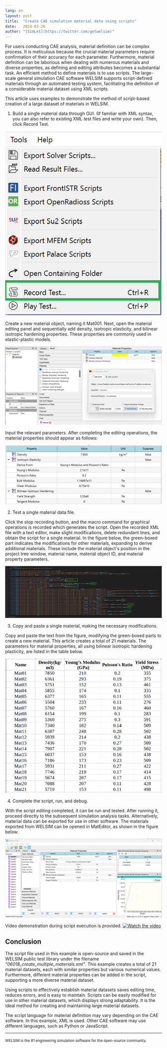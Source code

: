 ```yaml
---
lang: en
layout: post
title:  "Create CAE simulation material data using scripts"
date:   2024-02-26
author: "[SimLet](https://twitter.com/getwelsim)"
---
```



For users conducting CAE analysis, material definition can be complex process. It is meticulous because the crucial material parameters require confirmation of their accuracy for each parameter. Furthermore, material definition can be laborious when dealing with numerous materials and diverse properties, as defining and editing attributes becomes a substantial task. An efficient method to define materials is to use scripts. The large-scale general simulation CAE software WELSIM supports script-defined materials through an automated testing system, facilitating the definition of a considerable material dataset using XML scripts.

This article uses examples to demonstrate the method of script-based creation of a large dataset of materials in WELSIM.

1) Build a single material data through GUI. (If familiar with XML syntax, you can also refer to existing XML test files and write your own). Then, click Record Test.
<p align="center">
  <img src="\assets\blog\20240226\welsim_mat_script_record_tests.png" alt="welsim_mat_script_record_tests" />
</p>


Create a new material object, naming it Mat001. Next, open the material editing panel and sequentially add density, isotropic elasticity, and bilinear isotropic hardening properties. These properties are commonly used in elastic-plastic models.
<p align="center">
  <img src="\assets\blog\20240226\welsim_mat_script_gui_macro.png" alt="welsim_mat_script_gui_macro" />
</p>


Input the relevant parameters. After completing the editing operations, the material properties should appear as follows:
<p align="center">
  <img src="\assets\blog\20240226\welsim_mat_script_data1.png" alt="welsim_mat_script_data1" />
</p>


2) Test a single material data file.

Click the stop recording button, and the macro command for graphical operations is recorded which generates the script. Open the recorded XML file with a text editor, make slight modifications, delete redundant lines, and obtain the script for a single material. In the figure below, the green-boxed part indicates the modifications for other materials, expanding to derive additional materials. These include the material object's position in the project tree window, material name, material object ID, and material property parameters.
<p align="center">
  <img src="\assets\blog\20240226\welsim_mat_script_data_xml.png" alt="welsim_mat_script_data_xml" />
</p>


3) Copy and paste a single material, making the necessary modifications.

Copy and paste the text from the figure, modifying the green-boxed parts to create a new material. This article creates a total of 21 materials. The parameters for material properties, all using bilinear isotropic hardening plasticity, are listed in the table below.
<p align="center">
  <img src="\assets\blog\20240226\welsim_mat_input_table.png" alt="welsim_mat_input_table" />
</p>


4) Complete the script, run, and debug.

With the script editing completed, it can be run and tested. After running it, proceed directly to the subsequent simulation analysis tasks. Alternatively, material data can be exported for use in other software. The materials exported from WELSIM can be opened in MatEditor, as shown in the figure below.
<p align="center">
  <img src="\assets\blog\20240226\welsim_mat_script_read_xml_mateditor.png" alt="welsim_mat_script_read_xml_mateditor" />
</p>


Video demonstration during script execution is provided.
[![Watch the video](https://img.youtube.com/vi/dTnd2hBRN8g/default.jpg)](https://youtu.be/dTnd2hBRN8g)



## Conclusion
The script file used in this example is open-source and saved in the WELSIM public test library under the filename *"06018_create_multiple_materials.xml"*. This example creates a total of 21 material datasets, each with similar properties but various numerical values. Furthermore, different material properties can be added in the script, supporting a more diverse material dataset.

Using scripts to effectively establish material datasets saves editing time, reduces errors, and is easy to maintain. Scripts can be easily modified for use in other material datasets, which displays strong adaptability. It is the ideal method for creating and maintaining large material datasets.

The script language for material definition may vary depending on the CAE software. In this example, XML is used. Other CAE software may use different languages, such as Python or JavaScript.



---
<small>
WELSIM is the #1 engineering simulation software for the open-source community.
</small>
